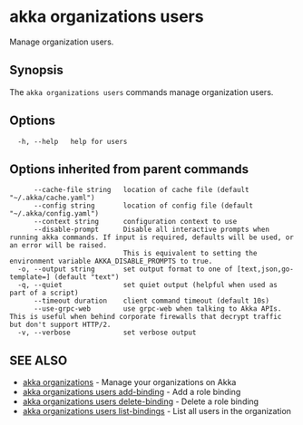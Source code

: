 # akka organizations users

Manage organization users.

## Synopsis

The `akka organizations users` commands manage organization users.

## Options

```
  -h, --help   help for users
```

## Options inherited from parent commands

```
      --cache-file string   location of cache file (default "~/.akka/cache.yaml")
      --config string       location of config file (default "~/.akka/config.yaml")
      --context string      configuration context to use
      --disable-prompt      Disable all interactive prompts when running akka commands. If input is required, defaults will be used, or an error will be raised.
                            This is equivalent to setting the environment variable AKKA_DISABLE_PROMPTS to true.
  -o, --output string       set output format to one of [text,json,go-template=] (default "text")
  -q, --quiet               set quiet output (helpful when used as part of a script)
      --timeout duration    client command timeout (default 10s)
      --use-grpc-web        use grpc-web when talking to Akka APIs. This is useful when behind corporate firewalls that decrypt traffic but don't support HTTP/2.
  -v, --verbose             set verbose output
```

## SEE ALSO

* [akka organizations](akka_organizations.html)	 - Manage your organizations on Akka
* [akka organizations users add-binding](akka_organizations_users_add-binding.html)	 - Add a role binding
* [akka organizations users delete-binding](akka_organizations_users_delete-binding.html)	 - Delete a role binding
* [akka organizations users list-bindings](akka_organizations_users_list-bindings.html)	 - List all users in the organization
